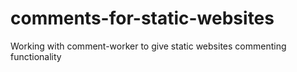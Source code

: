 # comments-for-static-websites
Working with comment-worker to give static websites commenting functionality 
